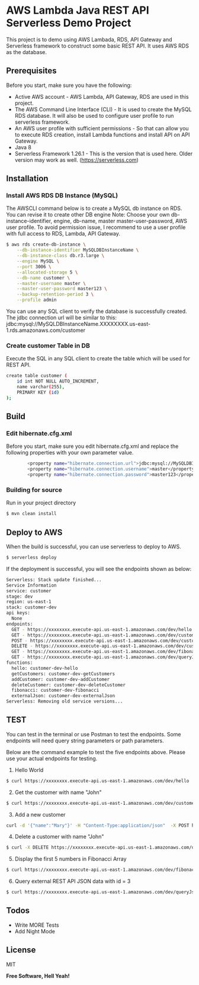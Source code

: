 # AWS Lambda Java REST API Serverless Demo Project 



This project is to demo using AWS Lambada, RDS, API Gateway and Serverless framework to construct some basic REST API. It uses AWS RDS as the database.

## Prerequisites
Before you start, make sure you have the following:
* Active AWS account - AWS Lambda, API Gateway, RDS are used in this project.
* The AWS Command Line Interface (CLI) - It is used to create the MySQL RDS database. It will also be used to configure user profile to run serverless framework.
* An AWS user profile with sufficient permissions - So that can allow you to execute RDS creation, install Lambda functions and install API on API Gateway.
* Java 8 
* Serverless Framework 1.26.1 - This is the version that is used here. Older version may work as well. (https://serverless.com)

## Installation

### Install AWS RDS DB Instance (MySQL)

The AWSCLI command below is to create a MySQL db instance on RDS. You can revise it to create other DB engine
Note: Choose your own db-instance-identifier, engine, db-name, master master-user-password, AWS user profile. To avoid permission issue, I recommend to use a user profile with full access to RDS, Lambda, API Gateway.

```sh
$ aws rds create-db-instance \
    --db-instance-identifier MySQLDBInstanceName \
    --db-instance-class db.r3.large \
    --engine MySQL \
    --port 3006 \
    --allocated-storage 5 \
    --db-name customer \
    --master-username master \
    --master-user-password master123 \
    --backup-retention-period 3 \
    --profile admin
```
You can use any SQL client to verify the database is successfully created. The jdbc connection url will be similar to this: jdbc:mysql://MySQLDBInstanceName.XXXXXXXX.us-east-1.rds.amazonaws.com/customer

### Create customer Table in DB
Execute the SQL in any SQL client to create the table which will be used for REST API.
```sh
create table customer (
    id int NOT NULL AUTO_INCREMENT,
    name varchar(255),  
    PRIMARY KEY (id)
);
```

## Build 
### Edit hibernate.cfg.xml
Before you start, make sure you edit hibernate.cfg.xml and replace the following properties with your own parameter value.
```sh
        <property name="hibernate.connection.url">jdbc:mysql://MySQLDBInstanceName.XXXXXXXXX.us-east-1.rds.amazonaws.com/customer</property>
		<property name="hibernate.connection.username">master</property>
		<property name="hibernate.connection.password">master123</property>
```
### Building for source
Run in your project directory
```sh
$ mvn clean install
```
## Deploy to AWS 
When the build is successful, you can use serverless to deploy to AWS.
```sh
$ serverless deploy
```
If the deployment is successful, you will see the endpoints shown as below:
``` sh
Serverless: Stack update finished...
Service Information
service: customer
stage: dev
region: us-east-1
stack: customer-dev
api keys:
  None
endpoints:
  GET - https://xxxxxxxx.execute-api.us-east-1.amazonaws.com/dev/hello
  GET - https://xxxxxxxx.execute-api.us-east-1.amazonaws.com/dev/customers/{name}
  POST - https://xxxxxxxx.execute-api.us-east-1.amazonaws.com/dev/customers
  DELETE - https://xxxxxxxx.execute-api.us-east-1.amazonaws.com/dev/customers/{name}
  GET - https://xxxxxxxx.execute-api.us-east-1.amazonaws.com/dev/fibonacci
  GET - https://xxxxxxxx.execute-api.us-east-1.amazonaws.com/dev/queryJson/{id}
functions:
  hello: customer-dev-hello
  getCustomers: customer-dev-getCustomers
  addCustomer: customer-dev-addCustomer
  deleteCustomer: customer-dev-deleteCustomer
  fibonacci: customer-dev-fibonacci
  externalJson: customer-dev-externalJson
Serverless: Removing old service versions...
```
## TEST
You can test in the terminal or use Postman to test the endpoints. Some endpoints will need query string parameters or path parameters.

Below are the command example to test the five endpoints above. Please use your actual endpoints for testing.

1.  Hello World
```sh
$ curl https://xxxxxxxx.execute-api.us-east-1.amazonaws.com/dev/hello
```
2. Get the customer with name "John" 
```sh
$ curl https://xxxxxxxx.execute-api.us-east-1.amazonaws.com/dev/customers/John
```
3. Add a new customer
```sh
curl -d '{"name":"Mary"}' -H "Content-Type:application/json"  -X POST https://xxxxxxxx.execute-api.us-east-1.amazonaws.com/dev/customers
```
4. Delete a customer with name "John"
```sh
$ curl -X DELETE https://xxxxxxxx.execute-api.us-east-1.amazonaws.com/dev/customers/John
```
5. Display the first 5 numbers in Fibonacci Array
```sh
$ curl https://xxxxxxxx.execute-api.us-east-1.amazonaws.com/dev/fibonacci?n=5
```
6. Query external REST API JSON data with id = 3
```sh
$ curl https://xxxxxxxx.execute-api.us-east-1.amazonaws.com/dev/queryJson/3
```
## Todos
 - Write MORE Tests
 - Add Night Mode

License
----

MIT


**Free Software, Hell Yeah!**

[//]: # (These are reference links used in the body of this note and get stripped out when the markdown processor does its job. There is no need to format nicely because it shouldn't be seen. Thanks SO - http://stackoverflow.com/questions/4823468/store-comments-in-markdown-syntax)


   [dill]: <https://github.com/joemccann/dillinger>
   [git-repo-url]: <https://github.com/joemccann/dillinger.git>
   [john gruber]: <http://daringfireball.net>
   [df1]: <http://daringfireball.net/projects/markdown/>
   [markdown-it]: <https://github.com/markdown-it/markdown-it>
   [Ace Editor]: <http://ace.ajax.org>
   [node.js]: <http://nodejs.org>
   [Twitter Bootstrap]: <http://twitter.github.com/bootstrap/>
   [jQuery]: <http://jquery.com>
   [@tjholowaychuk]: <http://twitter.com/tjholowaychuk>
   [express]: <http://expressjs.com>
   [AngularJS]: <http://angularjs.org>
   [Gulp]: <http://gulpjs.com>

   [PlDb]: <https://github.com/joemccann/dillinger/tree/master/plugins/dropbox/README.md>
   [PlGh]: <https://github.com/joemccann/dillinger/tree/master/plugins/github/README.md>
   [PlGd]: <https://github.com/joemccann/dillinger/tree/master/plugins/googledrive/README.md>
   [PlOd]: <https://github.com/joemccann/dillinger/tree/master/plugins/onedrive/README.md>
   [PlMe]: <https://github.com/joemccann/dillinger/tree/master/plugins/medium/README.md>
   [PlGa]: <https://github.com/RahulHP/dillinger/blob/master/plugins/googleanalytics/README.md>
